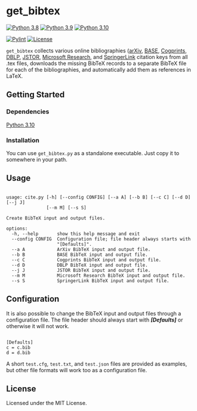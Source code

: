 # get_bibtex

[![Python 3.8](https://img.shields.io/badge/Python-3.8-blue?&logo=Python&logoColor=white)](https://www.python.org/)
[![Python 3.9](https://img.shields.io/badge/Python-3.9-blue?&logo=Python&logoColor=white)](https://www.python.org/)
[![Python 3.10](https://img.shields.io/badge/Python-3.10-blue?&logo=Python&logoColor=white)](https://www.python.org/)

[![Pylint](https://img.shields.io/github/actions/workflow/status/gretaisafantasy/get_bibtex/pylint.yml?branch=main)](https://github.com/gretaisafantasy/get_bibtex/actions/workflows/pylint.yml)
[![License](https://img.shields.io/badge/license-MIT-_red.svg)](https://opensource.org/licenses/MIT)

`get_bibtex` collects various online bibliographies ([arXiv](https://arxiv.org/), [BASE](https://www.base-search.net/), [Cogprints](https://web-archive.southampton.ac.uk/cogprints.org/), [DBLP](https://dblp.org/), [JSTOR](https://www.jstor.org/), [Microsoft Research](https://www.microsoft.com/en-us/research/), and [SpringerLink](https://link.springer.com/) citation keys from all .tex files, downloads the missing BibTeX records to a separate BibTeX file for each of the bibliographies, and automatically add them as references in LaTeX.

## Getting Started

### Dependencies

[Python 3.10](https://www.python.org/downloads/)

### Installation

You can use `get_bibtex.py` as a standalone executable. Just copy it to somewhere in your path.

## Usage

```

usage: cite.py [-h] [--config CONFIG] [--a A] [--b B] [--c C] [--d D] [--j J]
               [--m M] [--s S]

Create BibTeX input and output files.

options:
  -h, --help       show this help message and exit
  --config CONFIG  Configuration file; file header always starts with
                   "[Defaults]".
  --a A            ArXiv BibTeX input and output file.
  --b B            BASE BibTeX input and output file.
  --c C            Cogprints BibTeX input and output file.
  --d D            DBLP BibTeX input and output file.
  --j J            JSTOR BibTeX input and output file.
  --m M            Microsoft Research BibTeX input and output file.
  --s S            SpringerLink BibTeX input and output file.

```

## Configuration
It is also possible to change the BibTeX input and output files through a configuration file. The file header should always start with **_[Defaults]_** or otherwise it will not work.

```

[Defaults]
c = c.bib
d = d.bib

```

A short `test.cfg`, `test.txt`, and `test.json` files are provided as examples, but other file formats will work too as a configuration file.

## License

Licensed under the MIT License.
